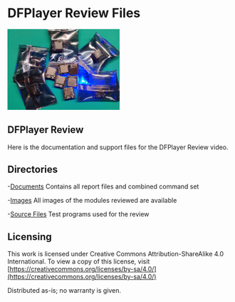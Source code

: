 # DFPlayer Review Files

<img src="../img/DFP_Cover_2b.jpg" width="50%">


## **DFPlayer Review**
Here is the documentation and support files for the DFPlayer Review video. 


## Directories

-[Documents](doc/)
Contains all report files and combined command set

-[Images](img/)
All images of the modules reviewed are available 

-[Source Files](src/)
Test programs used for the review


## Licensing

This work is licensed under Creative Commons Attribution-ShareAlike 4.0 International. 
To view a copy of this license, visit [https://creativecommons.org/licenses/by-sa/4.0/](https://creativecommons.org/licenses/by-sa/4.0/)

Distributed as-is; no warranty is given.






